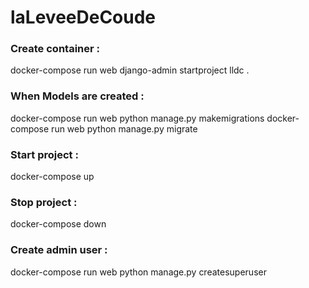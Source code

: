 # laLeveeDeCoude

### Create container :
docker-compose run web django-admin startproject lldc .


### When Models are created :
docker-compose run web python manage.py makemigrations
docker-compose run web python manage.py migrate


### Start project :
docker-compose up


### Stop project :
docker-compose down


### Create admin user :
docker-compose run web python manage.py createsuperuser
